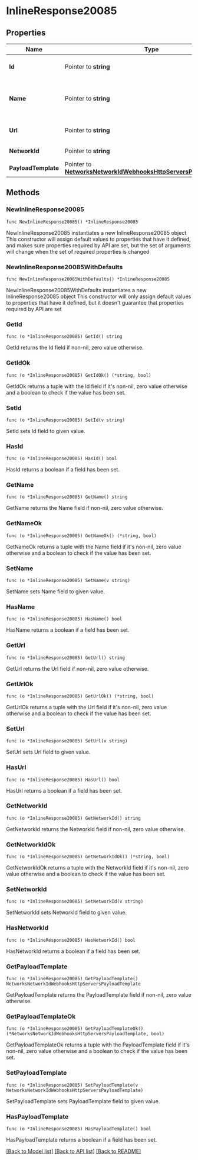 # InlineResponse20085

## Properties

Name | Type | Description | Notes
------------ | ------------- | ------------- | -------------
**Id** | Pointer to **string** | A Base64 encoded ID. | [optional] 
**Name** | Pointer to **string** | A name for easy reference to the HTTP server | [optional] 
**Url** | Pointer to **string** | The URL of the HTTP server. | [optional] 
**NetworkId** | Pointer to **string** | A Meraki network ID. | [optional] 
**PayloadTemplate** | Pointer to [**NetworksNetworkIdWebhooksHttpServersPayloadTemplate**](NetworksNetworkIdWebhooksHttpServersPayloadTemplate.md) |  | [optional] 

## Methods

### NewInlineResponse20085

`func NewInlineResponse20085() *InlineResponse20085`

NewInlineResponse20085 instantiates a new InlineResponse20085 object
This constructor will assign default values to properties that have it defined,
and makes sure properties required by API are set, but the set of arguments
will change when the set of required properties is changed

### NewInlineResponse20085WithDefaults

`func NewInlineResponse20085WithDefaults() *InlineResponse20085`

NewInlineResponse20085WithDefaults instantiates a new InlineResponse20085 object
This constructor will only assign default values to properties that have it defined,
but it doesn't guarantee that properties required by API are set

### GetId

`func (o *InlineResponse20085) GetId() string`

GetId returns the Id field if non-nil, zero value otherwise.

### GetIdOk

`func (o *InlineResponse20085) GetIdOk() (*string, bool)`

GetIdOk returns a tuple with the Id field if it's non-nil, zero value otherwise
and a boolean to check if the value has been set.

### SetId

`func (o *InlineResponse20085) SetId(v string)`

SetId sets Id field to given value.

### HasId

`func (o *InlineResponse20085) HasId() bool`

HasId returns a boolean if a field has been set.

### GetName

`func (o *InlineResponse20085) GetName() string`

GetName returns the Name field if non-nil, zero value otherwise.

### GetNameOk

`func (o *InlineResponse20085) GetNameOk() (*string, bool)`

GetNameOk returns a tuple with the Name field if it's non-nil, zero value otherwise
and a boolean to check if the value has been set.

### SetName

`func (o *InlineResponse20085) SetName(v string)`

SetName sets Name field to given value.

### HasName

`func (o *InlineResponse20085) HasName() bool`

HasName returns a boolean if a field has been set.

### GetUrl

`func (o *InlineResponse20085) GetUrl() string`

GetUrl returns the Url field if non-nil, zero value otherwise.

### GetUrlOk

`func (o *InlineResponse20085) GetUrlOk() (*string, bool)`

GetUrlOk returns a tuple with the Url field if it's non-nil, zero value otherwise
and a boolean to check if the value has been set.

### SetUrl

`func (o *InlineResponse20085) SetUrl(v string)`

SetUrl sets Url field to given value.

### HasUrl

`func (o *InlineResponse20085) HasUrl() bool`

HasUrl returns a boolean if a field has been set.

### GetNetworkId

`func (o *InlineResponse20085) GetNetworkId() string`

GetNetworkId returns the NetworkId field if non-nil, zero value otherwise.

### GetNetworkIdOk

`func (o *InlineResponse20085) GetNetworkIdOk() (*string, bool)`

GetNetworkIdOk returns a tuple with the NetworkId field if it's non-nil, zero value otherwise
and a boolean to check if the value has been set.

### SetNetworkId

`func (o *InlineResponse20085) SetNetworkId(v string)`

SetNetworkId sets NetworkId field to given value.

### HasNetworkId

`func (o *InlineResponse20085) HasNetworkId() bool`

HasNetworkId returns a boolean if a field has been set.

### GetPayloadTemplate

`func (o *InlineResponse20085) GetPayloadTemplate() NetworksNetworkIdWebhooksHttpServersPayloadTemplate`

GetPayloadTemplate returns the PayloadTemplate field if non-nil, zero value otherwise.

### GetPayloadTemplateOk

`func (o *InlineResponse20085) GetPayloadTemplateOk() (*NetworksNetworkIdWebhooksHttpServersPayloadTemplate, bool)`

GetPayloadTemplateOk returns a tuple with the PayloadTemplate field if it's non-nil, zero value otherwise
and a boolean to check if the value has been set.

### SetPayloadTemplate

`func (o *InlineResponse20085) SetPayloadTemplate(v NetworksNetworkIdWebhooksHttpServersPayloadTemplate)`

SetPayloadTemplate sets PayloadTemplate field to given value.

### HasPayloadTemplate

`func (o *InlineResponse20085) HasPayloadTemplate() bool`

HasPayloadTemplate returns a boolean if a field has been set.


[[Back to Model list]](../README.md#documentation-for-models) [[Back to API list]](../README.md#documentation-for-api-endpoints) [[Back to README]](../README.md)


